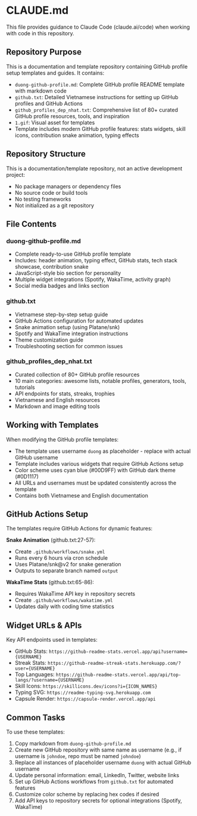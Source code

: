 # CLAUDE.md

This file provides guidance to Claude Code (claude.ai/code) when working with code in this repository.

## Repository Purpose

This is a documentation and template repository containing GitHub profile setup templates and guides. It contains:

- `duong-github-profile.md`: Complete GitHub profile README template with markdown code
- `github.txt`: Detailed Vietnamese instructions for setting up GitHub profiles and GitHub Actions
- `github_profiles_dep_nhat.txt`: Comprehensive list of 80+ curated GitHub profile resources, tools, and inspiration
- `1.gif`: Visual asset for templates
- Template includes modern GitHub profile features: stats widgets, skill icons, contribution snake animation, typing effects

## Repository Structure

This is a documentation/template repository, not an active development project:
- No package managers or dependency files
- No source code or build tools
- No testing frameworks
- Not initialized as a git repository

## File Contents

### duong-github-profile.md
- Complete ready-to-use GitHub profile template
- Includes: header animation, typing effect, GitHub stats, tech stack showcase, contribution snake
- JavaScript-style bio section for personality
- Multiple widget integrations (Spotify, WakaTime, activity graph)
- Social media badges and links section

### github.txt
- Vietnamese step-by-step setup guide
- GitHub Actions configuration for automated updates
- Snake animation setup (using Platane/snk)
- Spotify and WakaTime integration instructions
- Theme customization guide
- Troubleshooting section for common issues

### github_profiles_dep_nhat.txt
- Curated collection of 80+ GitHub profile resources
- 10 main categories: awesome lists, notable profiles, generators, tools, tutorials
- API endpoints for stats, streaks, trophies
- Vietnamese and English resources
- Markdown and image editing tools

## Working with Templates

When modifying the GitHub profile templates:
- The template uses username `duong` as placeholder - replace with actual GitHub username
- Template includes various widgets that require GitHub Actions setup
- Color scheme uses cyan blue (#00D9FF) with GitHub dark theme (#0D1117)
- All URLs and usernames must be updated consistently across the template
- Contains both Vietnamese and English documentation

## GitHub Actions Setup

The templates require GitHub Actions for dynamic features:

**Snake Animation** (github.txt:27-57):
- Create `.github/workflows/snake.yml`
- Runs every 6 hours via cron schedule
- Uses Platane/snk@v2 for snake generation
- Outputs to separate branch named `output`

**WakaTime Stats** (github.txt:65-86):
- Requires WakaTime API key in repository secrets
- Create `.github/workflows/wakatime.yml`
- Updates daily with coding time statistics

## Widget URLs & APIs

Key API endpoints used in templates:
- GitHub Stats: `https://github-readme-stats.vercel.app/api?username={USERNAME}`
- Streak Stats: `https://github-readme-streak-stats.herokuapp.com/?user={USERNAME}`
- Top Languages: `https://github-readme-stats.vercel.app/api/top-langs/?username={USERNAME}`
- Skill Icons: `https://skillicons.dev/icons?i={ICON_NAMES}`
- Typing SVG: `https://readme-typing-svg.herokuapp.com`
- Capsule Render: `https://capsule-render.vercel.app/api`

## Common Tasks

To use these templates:
1. Copy markdown from `duong-github-profile.md`
2. Create new GitHub repository with same name as username (e.g., if username is `johndoe`, repo must be named `johndoe`)
3. Replace all instances of placeholder username `duong` with actual GitHub username
4. Update personal information: email, LinkedIn, Twitter, website links
5. Set up GitHub Actions workflows from `github.txt` for automated features
6. Customize color scheme by replacing hex codes if desired
7. Add API keys to repository secrets for optional integrations (Spotify, WakaTime)
